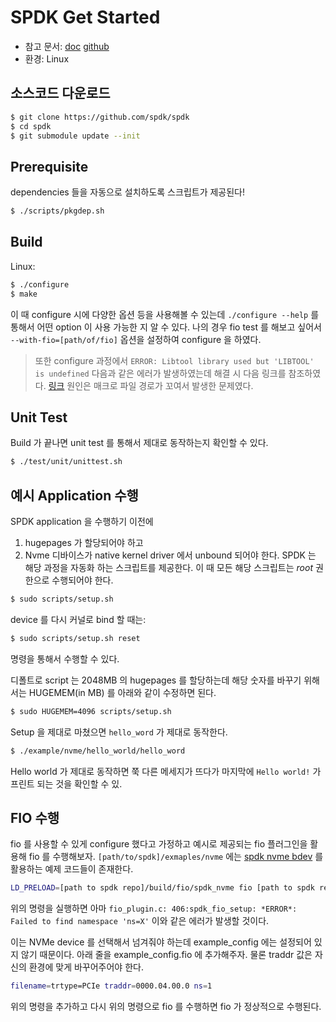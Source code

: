 # SPDK Get Started

- 참고 문서: [doc](https://spdk.io/doc/getting_started.html) [github](https://github.com/spdk/spdk)
- 환경: Linux


## 소스코드 다운로드 
```bash
$ git clone https://github.com/spdk/spdk
$ cd spdk
$ git submodule update --init
```

## Prerequisite

dependencies 들을 자동으로 설치하도록 스크립트가 제공된다!
```bash
$ ./scripts/pkgdep.sh
```

## Build
Linux:
```bash
$ ./configure
$ make
```

이 때 configure 시에 다양한 옵션 등을 사용해볼 수 있는데 `./configure --help` 를 통해서 어떤 option 이 사용 가능한 지 알 수 있다.
나의 경우 fio test 를 해보고 싶어서 `--with-fio=[path/of/fio]` 옵션을 설정하여 configure 을 하였다.

> 또한 configure 과정에서 `ERROR: Libtool library used but 'LIBTOOL' is undefined` 다음과 같은 에러가 발생하였는데 해결 시 다음 링크를 참조하였다. [링크](https://hojakzeal.tistory.com/61) 원인은 매크로 파일 경로가 꼬여서 발생한 문제였다. 

## Unit Test
Build 가 끝나면 unit test 를 통해서 제대로 동작하는지 확인할 수 있다.
```bash
$ ./test/unit/unittest.sh
```

## 예시 Application 수행

SPDK application 을 수행하기 이전에
1. hugepages 가 할당되어야 하고 
2. Nvme 디바이스가 native kernel driver 에서 unbound 되어야 한다.
SPDK 는 해당 과정을 자동화 하는 스크립트를 제공한다. 이 때 모든 해당 스크립트는 *root* 권한으로 수행되어야 한다.

```bash
$ sudo scripts/setup.sh
```

device 를 다시 커널로 bind 할 때는:
```bash
$ sudo scripts/setup.sh reset 
```
명령을 통해서 수행할 수 있다. 


디폴트로 script 는 2048MB 의 hugepages 를 할당하는데 해당 숫자를 바꾸기 위해서는 HUGEMEM(in MB) 를 아래와 같이 수정하면 된다.
```bash
$ sudo HUGEMEM=4096 scripts/setup.sh
```

Setup 을 제대로 마쳤으면 `hello_word` 가 제대로 동작한다.
```bash
$ ./example/nvme/hello_world/hello_word
```

Hello world 가 제대로 동작하면 쭉 다른 메세지가 뜨다가 마지막에 `Hello world!` 가 프린트 되는 것을 확인할 수 있.


## FIO 수행

fio 를 사용할 수 있게 configure 했다고 가정하고 예시로 제공되는 fio 플러그인을 활용해 fio 를 수행해보자. `[path/to/spdk]/exmaples/nvme` 에는 [spdk nvme bdev](https://spdk.io/doc/bdev.html) 를 활용하는 예제 코드들이 존재한다. 


```bash
LD_PRELOAD=[path to spdk repo]/build/fio/spdk_nvme fio [path to spdk repo]/examples/nvme/fio_plugin_example_config.fio
```

위의 명령을 실행하면 아마 `fio_plugin.c: 406:spdk_fio_setup: *ERROR*: Failed to find namespace 'ns=X'` 이와 같은 에러가 발생할 것이다. 

이는 NVMe device 를 선택해서 넘겨줘야 하는데 example_config 에는 설정되어 있지 않기 때문이다. 
아래 줄을 example_config.fio 에 추가해주자. 물론 traddr 값은 자신의 환경에 맞게 바꾸어주어야 한다. 

```bash
filename=trtype=PCIe traddr=0000.04.00.0 ns=1
```

위의 명령을 추가하고 다시 위의 명령으로 fio 를 수행하면 fio 가 정상적으로 수행된다.
